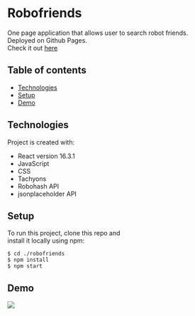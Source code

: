# Robofriends

One page application that allows user to search robot friends.  
Deployed on Github Pages.  
Check it out [here](https://edward-rodriguez.github.io/robofriends/)

## Table of contents

- [Technologies](#technologies)  
- [Setup](#setup)
- [Demo](#Demo)

## Technologies

Project is created with:  

- React version 16.3.1
- JavaScript
- CSS
- Tachyons
- Robohash API
- jsonplaceholder API

## Setup

To run this project, clone this repo and  
install it locally using npm:

```
$ cd ./robofriends
$ npm install
$ npm start
```
## Demo  

![](https://gph.is/g/aQyX0m2)

